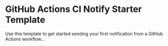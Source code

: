 # GitHub Actions CI Notify Starter Template

Use this template to get started sending your first notification from a GitHub Actions workflow...

